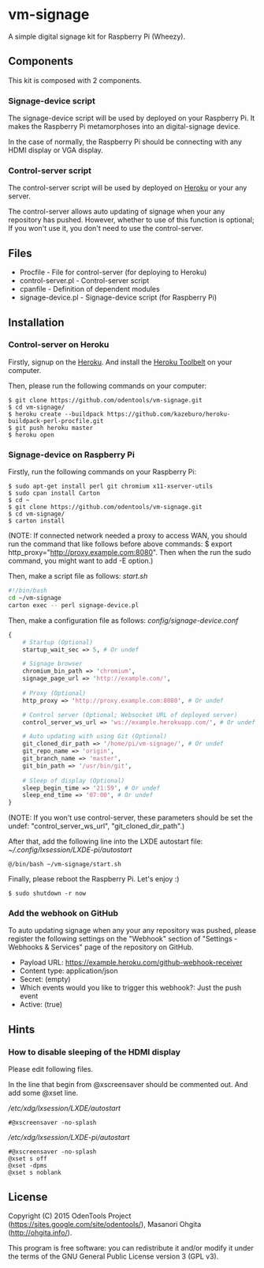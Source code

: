 # vm-signage
A simple digital signage kit for Raspberry Pi (Wheezy).

## Components

This kit is composed with 2 components.

### Signage-device script

The signage-device script will be used by deployed on your Raspberry Pi.
It makes the Raspberry Pi metamorphoses into an digital-signage device.

In the case of normally, the Raspberry Pi should be connecting with any HDMI display or VGA display.

### Control-server script

The control-server script will be used by deployed on [Heroku](https://www.heroku.com/) or your any server.

The control-server allows auto updating of signage when your any repository has pushed.
However, whether to use of this function is optional;
If you won't use it, you don't need to use the control-server.

## Files
* Procfile - File for control-server (for deploying to Heroku)
* control-server.pl - Control-server script
* cpanfile - Definition of dependent modules
* signage-device.pl - Signage-device script (for Raspberry Pi)

## Installation

### Control-server on Heroku

Firstly, signup on the [Heroku](https://www.heroku.com/). And install the [Heroku Toolbelt](https://toolbelt.heroku.com/) on your computer.

Then, please run the following commands on your computer:

    $ git clone https://github.com/odentools/vm-signage.git
    $ cd vm-signage/
    $ heroku create --buildpack https://github.com/kazeburo/heroku-buildpack-perl-procfile.git
    $ git push heroku master
    $ heroku open

### Signage-device on Raspberry Pi

Firstly, run the following commands on your Raspberry Pi:

    $ sudo apt-get install perl git chromium x11-xserver-utils
    $ sudo cpan install Carton
    $ cd ~
    $ git clone https://github.com/odentools/vm-signage.git
    $ cd vm-signage/
    $ carton install

(NOTE: If connected network needed a proxy to access WAN, you should run the command  that like follows before above commands: $ export http_proxy="http://proxy.example.com:8080". Then when the run the sudo command, you might want to add -E option.)

Then, make a script file as follows: *start.sh*

````bash
#!/bin/bash
cd ~/vm-signage
carton exec -- perl signage-device.pl
````

Then, make a configuration file as follows: *config/signage-device.conf*

````perl
{	
	# Startup (Optional)
	startup_wait_sec => 5, # Or undef

	# Signage browser
	chromium_bin_path => 'chromium',
	signage_page_url => 'http://example.com/',
	
	# Proxy (Optional)
	http_proxy => 'http://proxy.example.com:8080', # Or undef

	# Control server (Optional; Websocket URL of deployed server)
	control_server_ws_url => 'ws://example.herokuapp.com/', # Or undef

	# Auto updating with using Git (Optional)
	git_cloned_dir_path => '/home/pi/vm-signage/', # Or undef
	git_repo_name => 'origin',
	git_branch_name => 'master',
	git_bin_path => '/usr/bin/git',
	
	# Sleep of display (Optional)
	sleep_begin_time => '21:59', # Or undef 
	sleep_end_time => '07:00', # Or undef
}
````

(NOTE: If you won't use control-server, these parameters should be set the undef: "control_server_ws_url", "git_cloned_dir_path".)

After that, add the following line into the LXDE autostart file: *~/.config/lxsession/LXDE-pi/autostart*

````text
@/bin/bash ~/vm-signage/start.sh
````

Finally, please reboot the Raspberry Pi. Let's enjoy :)

    $ sudo shutdown -r now

### Add the webhook on GitHub

To auto updating signage when any your any repository was pushed, 
please register the following settings on the "Webhook" section of 
"Settings - Webhooks & Services" page of the repository on GitHub.

* Payload URL: https://example.heroku.com/github-webhook-receiver
* Content type: application/json
* Secret: (empty)
* Which events would you like to trigger this webhook?: Just the push event
* Active: (true)

## Hints

### How to disable sleeping of the HDMI display 

Please edit following files.

In the line that begin from @xscreensaver should be commented out.
And add some @xset line.

*/etc/xdg/lxsession/LXDE/autostart*

    #@xscreensaver -no-splash

*/etc/xdg/lxsession/LXDE-pi/autostart*

    #@xscreensaver -no-splash
    @xset s off
    @xset -dpms
    @xset s noblank

## License

Copyright (C) 2015 OdenTools Project (https://sites.google.com/site/odentools/), Masanori Ohgita (http://ohgita.info/).

This program is free software: you can redistribute it and/or modify it under the terms of the GNU General Public License version 3 (GPL v3).

